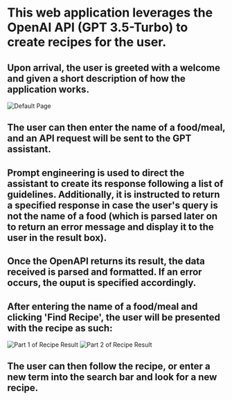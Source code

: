 # This web application leverages the OpenAI API (GPT 3.5-Turbo) to create recipes for the user.
## Upon arrival, the user is greeted with a welcome and given a short description of how the application works.

![Default Page](https://drive.google.com/uc?export=view&id=1kvRNJH7WoF4M3TE-rgvXdjz1ZbdqzYka)

## The user can then enter the name of a food/meal, and an API request will be sent to the GPT assistant.
## Prompt engineering is used to direct the assistant to create its response following a list of guidelines. Additionally, it is instructed to return a specified response in case the user's query is not the name of a food (which is parsed later on to return an error message and display it to the user in the result box).
## Once the OpenAPI returns its result, the data received is parsed and formatted. If an error occurs, the ouput is specified accordingly.
## After entering the name of a food/meal and clicking 'Find Recipe', the user will be presented with the recipe as such:

![Part 1 of Recipe Result](https://drive.google.com/uc?export=view&id=1-2Y7CkDlt2h0BVeJwJQIJ1ciSSDrEnKA)
![Part 2 of Recipe Result](https://drive.google.com/uc?export=view&id=1SCHPEydGzW696fAnClU9_Pkn45c_hhxW)

## The user can then follow the recipe, or enter a new term into the search bar and look for a new recipe.
